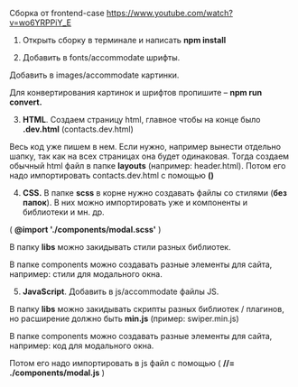 Сборка от frontend-case https://www.youtube.com/watch?v=wo6YRPPiY_E


1. Открыть сборку в терминале и написать **npm install**
 
2. Добавить в fonts/accommodate шрифты.
 

Добавить в images/accommodate картинки.

Для конвертирования картинок и шрифтов пропишите – **npm run convert.**

3. **HTML**. Создаем страницу html, главное чтобы на конце было **.dev.html** (contacts.dev.html)
 

Весь код уже пишем в нем. Если нужно, например вынести отдельно шапку, так как на всех страницах она будет одинаковая. Тогда создаем обычный html файл в папке **layouts** (например: header.html). Потом его надо импортировать contacts.dev.html с помощью **(<!--=include header.html -->)**

4. **CSS.** В папке **scss** в корне нужно создавать файлы со стилями (**без папок**). 
 В них можно импортировать уже и компоненты и библиотеки и мн. др.
 

( **@import './components/modal.scss'** )

В папку **libs** можно закидывать стили разных библиотек.

В папке components можно создавать разные элементы для сайта, например: стили для модального окна.

5. **JavaScript**. Добавить в js/accommodate файлы JS.
 
В папку **libs** можно закидывать скрипты разных библиотек / плагинов, но расширение должно быть **min.js** (пример: swiper.min.js)

В папке components можно создавать разные элементы для сайта, например: код для модального окна.

Потом его надо импортировать в js файл с помощью ( **//= ./components/modal.js** )
